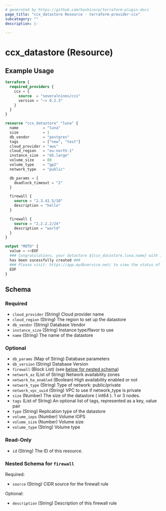 ```yaml
---
# generated by https://github.com/hashicorp/terraform-plugin-docs
page_title: "ccx_datastore Resource - terraform-provider-ccx"
subcategory: ""
description: |-
  
---
```


# ccx_datastore (Resource)



## Example Usage

```terraform
terraform {
  required_providers {
    ccx = {
      source  = "severalnines/ccx"
      version = "~> 0.2.3"
    }
  }
}

resource "ccx_datastore" "luna" {
  name           = "luna"
  size           = 1
  db_vendor      = "postgres"
  tags           = ["new", "test"]
  cloud_provider = "aws"
  cloud_region   = "eu-north-1"
  instance_size  = "m5.large"
  volume_size    = 80
  volume_type    = "gp2"
  network_type   = "public"

  db_params = {
    deadlock_timeout = "2"
  }

  firewall {
    source = "2.3.41.5/10"
    description = "hello"
  }

  firewall {
    source = "2.2.2.2/24"
    description = "world"
  }
}

output "MOTD" {
  value = <<EOF
  ### Congratulations, your datastore ${ccx_datastore.luna.name} with id ${ccx_datastore.luna.id}
  has been sucessfully created ###
  ### Please visit: https://app.mydbservice.net/ to view the status of its deployment
  EOF
}
```

<!-- schema generated by tfplugindocs -->
## Schema

### Required

- `cloud_provider` (String) Cloud provider name
- `cloud_region` (String) The region to set up the datastore
- `db_vendor` (String) Database Vendor
- `instance_size` (String) Instance type/flavor to use
- `name` (String) The name of the datastore

### Optional

- `db_params` (Map of String) Database parameters
- `db_version` (String) Database Version
- `firewall` (Block List) (see [below for nested schema](#nestedblock--firewall))
- `network_az` (List of String) Network availability zones
- `network_ha_enabled` (Boolean) High availability enabled or not
- `network_type` (String) Type of network: public/private
- `network_vpc_uuid` (String) VPC to use if network_type is private
- `size` (Number) The size of the datastore ( int64 ). 1 or 3 nodes.
- `tags` (List of String) An optional list of tags, represented as a key, value pair
- `type` (String) Replication type of the datastore
- `volume_iops` (Number) Volume IOPS
- `volume_size` (Number) Volume size
- `volume_type` (String) Volume type

### Read-Only

- `id` (String) The ID of this resource.

<a id="nestedblock--firewall"></a>
### Nested Schema for `firewall`

Required:

- `source` (String) CIDR source for the firewall rule

Optional:

- `description` (String) Description of this firewall rule


